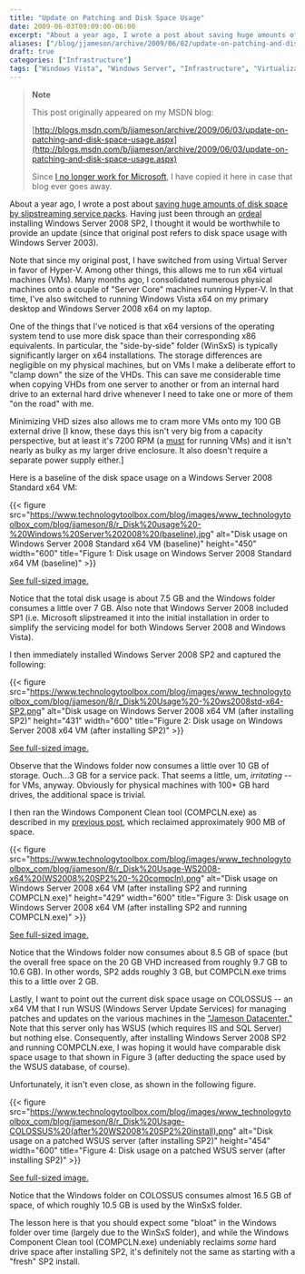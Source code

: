 ```yaml
---
title: "Update on Patching and Disk Space Usage"
date: 2009-06-03T09:09:00-06:00
excerpt: "About a year ago, I wrote a post about saving huge amounts of disk space by slipstreaming service packs . Having just been through an ordeal installing Windows Server 2008 SP2, I thought it would be worthwhile to provide an update (since that original..."
aliases: ["/blog/jjameson/archive/2009/06/02/update-on-patching-and-disk-space-usage.aspx", "/blog/jjameson/archive/2009/06/03/update-on-patching-and-disk-space-usage.aspx"]
draft: true
categories: ["Infrastructure"]
tags: ["Windows Vista", "Windows Server", "Infrastructure", "Virtualization"]
---
```


> **Note**
>
> This post originally appeared on my MSDN blog:
>
> [http://blogs.msdn.com/b/jjameson/archive/2009/06/03/update-on-patching-and-disk-space-usage.aspx](http://blogs.msdn.com/b/jjameson/archive/2009/06/03/update-on-patching-and-disk-space-usage.aspx)
>
> Since [I no longer work for Microsoft](/blog/jjameson/2011/09/02/last-day-with-microsoft), I have copied it here in case that blog                 ever goes away.

About a year ago, I wrote a post about [saving huge amounts of disk space by slipstreaming service packs](/blog/jjameson/2007/06/23/save-huge-amounts-of-disk-space-by-slipstreaming-service-packs). Having         just been through an [ordeal](/blog/jjameson/2009/06/01/errors-installing-windows-server-2008-sp2) installing Windows Server 2008 SP2, I thought it would be worthwhile         to provide an update (since that original post refers to disk space usage with Windows         Server 2003).

Note that since my original post, I have switched from using Virtual Server in favor         of Hyper-V. Among other things, this allows me to run x64 virtual machines (VMs).         Many months ago, I consolidated numerous physical machines onto a couple of "Server         Core" machines running Hyper-V. In that time, I've also switched to running Windows         Vista x64 on my primary desktop and Windows Server 2008 x64 on my laptop.

One of the things that I've noticed is that x64 versions of the operating system         tend to use more disk space than their corresponding x86 equivalents. In particular,         the "side-by-side" folder (WinSxS) is typically significantly larger on x64 installations.         The storage differences are negligible on my physical machines, but on VMs I make         a deliberate effort to "clamp down" the size of the VHDs. This can save me considerable         time when copying VHDs from one server to another or from an internal hard drive         to an external hard drive whenever I need to take one or more of them "on the road"         with me.

Minimizing VHD sizes also allows me to cram more VMs onto my 100 GB external drive         [I know, these days this isn't very big from a capacity perspective, but at least         it's 7200 RPM (a [must](/blog/jjameson/2007/06/24/performance-of-virtual-machines) for running VMs) and it isn't nearly as bulky as my larger drive enclosure.         It also doesn't require a separate power supply either.]

Here is a baseline of the disk space usage on a Windows Server 2008 Standard x64         VM:

{{< figure
src="https://www.technologytoolbox.com/blog/images/www_technologytoolbox_com/blog/jjameson/8/r_Disk%20usage%20-%20Windows%20Server%202008%20(baseline).jpg"
alt="Disk usage on Windows Server 2008 Standard x64 VM (baseline)"
height="450"
width="600"
title="Figure 1: Disk usage on Windows Server 2008 Standard x64 VM (baseline)" >}}

[See full-sized image.](/blog/images/www_technologytoolbox_com/blog/jjameson/8/o_Disk%20usage%20-%20Windows%20Server%202008%20%28baseline%29.jpg)

Notice that the total disk usage is about 7.5 GB and the Windows folder consumes         a little over 7 GB. Also note that Windows Server 2008 included SP1 (i.e. Microsoft         slipstreamed it into the initial installation in order to simplify the servicing         model for both Windows Server 2008 and Windows Vista).

I then immediately installed Windows Server 2008 SP2 and captured the following:

{{< figure
src="https://www.technologytoolbox.com/blog/images/www_technologytoolbox_com/blog/jjameson/8/r_Disk%20Usage%20-%20ws2008std-x64-SP2.png"
alt="Disk usage on Windows Server 2008 x64 VM (after installing SP2)"
height="431"
width="600"
title="Figure 2: Disk usage on Windows Server 2008 x64 VM (after installing SP2)" >}}

[See full-sized image.](/blog/images/www_technologytoolbox_com/blog/jjameson/8/o_Disk%20Usage%20-%20ws2008std-x64-SP2.png)

Observe that the Windows folder now consumes a little over 10 GB of storage. Ouch...3         GB for a service pack. That seems a little, um, *irritating* -- for VMs,         anyway. Obviously for physical machines with 100+ GB hard drives, the additional         space is trivial.

I then ran the Windows Component Clean tool (COMPCLN.exe) as described in my [previous post](/blog/jjameson/2009/06/02/reclaiming-disk-space-after-installing-service-pack-2), which reclaimed approximately 900 MB of space.

{{< figure
src="https://www.technologytoolbox.com/blog/images/www_technologytoolbox_com/blog/jjameson/8/r_Disk%20Usage-WS2008-x64%20(WS2008%20SP2%20-%20compcln).png"
alt="Disk usage on Windows Server 2008 x64 VM (after installing SP2 and running COMPCLN.exe)"
height="429"
width="600"
title="Figure 3: Disk usage on Windows Server 2008 x64 VM (after installing SP2 and running COMPCLN.exe)" >}}

[See full-sized image.](/blog/images/www_technologytoolbox_com/blog/jjameson/8/o_Disk%20Usage-WS2008-x64%20%28WS2008%20SP2%20-%20compcln%29.png)

Notice that the Windows folder now consumes about 8.5 GB of space (but the overall         free space on the 20 GB VHD increased from roughly 9.7 GB to 10.6 GB). In other         words, SP2 adds roughly 3 GB, but COMPCLN.exe trims this to a little over 2 GB.

Lastly, I want to point out the current disk space usage on COLOSSUS -- an x64 VM         that I run WSUS (Windows Server Update Services) for managing patches and updates         on the various machines in the ["Jameson Datacenter."](/blog/jjameson/2009/09/14/the-jameson-datacenter) Note that this server only has WSUS (which requires         IIS and SQL Server) but nothing else. Consequently, after installing Windows Server         2008 SP2 and running COMPCLN.exe, I was hoping it would have comparable disk space         usage to that shown in Figure 3 (after deducting the space used by the WSUS database,         of course).

Unfortunately, it isn't even close, as shown in the following figure.

{{< figure
src="https://www.technologytoolbox.com/blog/images/www_technologytoolbox_com/blog/jjameson/8/r_Disk%20Usage-COLOSSUS%20(after%20WS2008%20SP2%20install).png"
alt="Disk usage on a patched WSUS server (after installing SP2)"
height="454"
width="600"
title="Figure 4: Disk usage on a patched WSUS server (after installing SP2)" >}}

[See full-sized image.](/blog/images/www_technologytoolbox_com/blog/jjameson/8/o_Disk%20Usage-COLOSSUS%20%28after%20WS2008%20SP2%20install%29.png)

Notice that the Windows folder on COLOSSUS consumes almost 16.5 GB of space, of         which roughly 10.5 GB is used by the WinSxS folder.

The lesson here is that you should expect some "bloat" in the Windows folder over         time (largely due to the WinSxS folder), and while the Windows Component Clean tool         (COMPCLN.exe) undeniably reclaims *some* hard drive space after installing         SP2, it's definitely not the same as starting with a "fresh" SP2 install.


